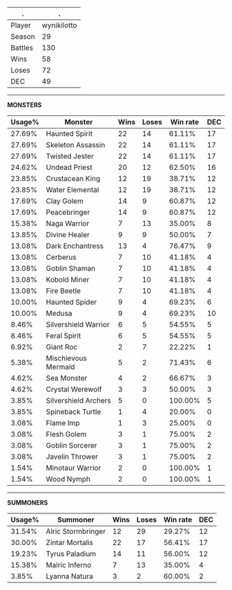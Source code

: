 .|.
|-|-
Player|wynikilotto
Season|29
Battles|130
Wins|58
Loses|72
DEC|49

---
**MONSTERS**

Usage%|Monster|Wins|Loses|Win rate|DEC|
-|-|-|-|-|-|
27.69%|Haunted Spirit|22|14|61.11%|17|
27.69%|Skeleton Assassin|22|14|61.11%|17|
27.69%|Twisted Jester|22|14|61.11%|17|
24.62%|Undead Priest|20|12|62.50%|16|
23.85%|Crustacean King|12|19|38.71%|12|
23.85%|Water Elemental|12|19|38.71%|12|
17.69%|Clay Golem|14|9|60.87%|12|
17.69%|Peacebringer|14|9|60.87%|12|
15.38%|Naga Warrior|7|13|35.00%|8|
13.85%|Divine Healer|9|9|50.00%|7|
13.08%|Dark Enchantress|13|4|76.47%|9|
13.08%|Cerberus|7|10|41.18%|4|
13.08%|Goblin Shaman|7|10|41.18%|4|
13.08%|Kobold Miner|7|10|41.18%|4|
13.08%|Fire Beetle|7|10|41.18%|4|
10.00%|Haunted Spider|9|4|69.23%|6|
10.00%|Medusa|9|4|69.23%|10|
8.46%|Silvershield Warrior|6|5|54.55%|5|
8.46%|Feral Spirit|6|5|54.55%|5|
6.92%|Giant Roc|2|7|22.22%|1|
5.38%|Mischievous Mermaid|5|2|71.43%|6|
4.62%|Sea Monster|4|2|66.67%|3|
4.62%|Crystal Werewolf|3|3|50.00%|3|
3.85%|Silvershield Archers|5|0|100.00%|5|
3.85%|Spineback Turtle|1|4|20.00%|0|
3.08%|Flame Imp|1|3|25.00%|0|
3.08%|Flesh Golem|3|1|75.00%|2|
3.08%|Goblin Sorcerer|3|1|75.00%|2|
3.08%|Javelin Thrower|3|1|75.00%|2|
1.54%|Minotaur Warrior|2|0|100.00%|1|
1.54%|Wood Nymph|2|0|100.00%|1|

---
**SUMMONERS**

Usage%|Summoner|Wins|Loses|Win rate|DEC|
-|-|-|-|-|-|
31.54%|Alric Stormbringer|12|29|29.27%|12|
30.00%|Zintar Mortalis|22|17|56.41%|17|
19.23%|Tyrus Paladium|14|11|56.00%|12|
15.38%|Malric Inferno|7|13|35.00%|4|
3.85%|Lyanna Natura|3|2|60.00%|2|
